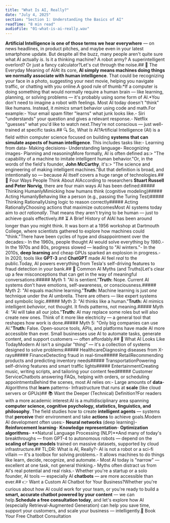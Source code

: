 ```yaml
---
title: "What Is AI, Really?"
date: "July 4, 2025"
section: "Section 1: Understanding the Basics of AI"
readTime: "8 min read"
audioFile: "01-what-is-ai-really.wav"
---
```


**Artificial Intelligence is one of those terms we hear everywhere** — on news headlines, in product pitches, and maybe even in your latest smartphone update. But despite all the buzz, many people aren't quite sure what AI actually *is*. Is it a thinking machine? A robot army? A superintelligent overlord? Or just a fancy calculator?Let's cut through the noise.## 🤖 The Everyday Meaning of AIAt its core, **AI simply means machines doing things we normally associate with human intelligence**. That could be recognizing your face in a photo, suggesting your next movie, helping you navigate traffic, or chatting with you online.A good rule of thumb:*If a computer is doing something that would normally require a human brain — like learning, planning, or solving problems — it's probably using some form of AI.*You don't need to imagine a robot with feelings. Most AI today doesn't "think" like humans. Instead, it *mimics* smart behavior using code and math.For example:- Your email spam filter "learns" what junk looks like.- Siri "understands" your question and gives a relevant response.- Netflix "guesses" what you'd like to watch next.They're not conscious — just well-trained at specific tasks.## 🔍 So, What *Is* AI?Artificial Intelligence (AI) is a field within computer science focused on building **systems that can simulate aspects of human intelligence**. This includes tasks like:- Learning from data- Making decisions- Understanding language- Recognizing images- Planning and reasoningMore formally, AI is often defined as:> "The capability of a machine to imitate intelligent human behavior."Or, in the words of the field's founder, **John McCarthy**, it's:> "The science and engineering of making intelligent machines."But that definition is broad, and intentionally so — because AI itself covers a huge range of technologies.## 🧠 Four Ways People Think About AIAccording to researchers **Stuart Russell and Peter Norvig**, there are four main ways AI has been defined:#####  Thinking HumanlyMimicking how humans think (cognitive modeling)#####  Acting HumanlyBehaving like a person (e.g., passing the Turing Test)#####  Thinking RationallyUsing logic to reason correctly#####  Acting RationallyChoosing actions that maximize outcomesMost AI systems today aim to *act rationally*. That means they aren't trying to be human — just to achieve goals effectively.## ⏳ A Brief History of AIAI has been around longer than you might think. It was born at a 1956 workshop at Dartmouth College, where scientists gathered to explore how machines could "think."There have been cycles of hype and disappointment over the decades:- In the 1960s, people thought AI would solve everything by 1980.- In the 1970s and 80s, progress slowed — leading to "AI winters."- In the 2010s, **deep learning** and cheap GPUs sparked an explosion in progress.- In 2020, tools like **GPT-3** and **ChatGPT** made AI feel *real* to the public.Today, AI powers everything from Tesla's self-driving features to fraud detection in your bank.## 🚫 Common AI Myths (and Truths)Let's clear up a few misconceptions that can get in the way of meaningful conversations:#####  Myth 1: "AI is sentient."**Truth:** Nope. Current AI systems don't have emotions, self-awareness, or consciousness.#####  Myth 2: "AI equals machine learning."**Truth:** Machine learning is just *one* technique under the AI umbrella. There are others — like expert systems and symbolic logic.#####  Myth 3: "AI thinks like a human."**Truth:** AI mimics intelligent *behavior*, not thought. It finds patterns, not meaning.#####  Myth 4: "AI will take all our jobs."**Truth:** AI may replace some roles but will also create new ones. Think of it more like electricity — a general tool that reshapes how work is done.#####  Myth 5: "Only big companies can use AI."**Truth:** False. Open-source tools, APIs, and platforms have made AI more accessible than ever. Small businesses use AI to automate tasks, generate content, and support customers — often affordably.## 🧬 What AI Looks Like TodayModern AI isn't a singular "thing" — it's a collection of systems designed to solve problems:#####  HealthcareDiagnosing diseases from X-rays#####  FinanceDetecting fraud in real-time#####  RetailRecommending products and predicting inventory needs#####  TransportationPowering self-driving features and smart traffic lights#####  EntertainmentCreating music, writing scripts, and tailoring your content feed#####  Customer ServiceChatbots answering FAQs, helping with orders, or scheduling appointmentsBehind the scenes, most AI relies on:- Large amounts of **data**- Algorithms that **learn** patterns- Infrastructure that runs at **scale** (like cloud servers or GPUs)## 📚 Want the Deeper (Technical) Definition?For readers with a more academic interest:AI is a multidisciplinary area spanning **computer science, cognitive psychology, statistics, linguistics, and philosophy**. The field studies how to create **intelligent agents** — systems that **perceive** their environment and take **actions** to achieve goals.Modern AI development often uses:- **Neural networks** (deep learning)- **Reinforcement learning**- **Knowledge representation**- **Optimization algorithms**- **Natural Language Processing (NLP)**And many of today's breakthroughs — from GPT-4 to autonomous robots — depend on the **scaling of large models** trained on massive datasets, supported by cloud infrastructure.## TL;DR: What is AI, Really?- AI is not a robot or a sci-fi villain — it's a toolbox for solving problems.- It allows machines to do things like learn, decide, recognize, and automate.- Most AI today is "narrow" — excellent at one task, not general thinking.- Myths often distract us from AI's real potential and real risks.- Whether you're a startup or a solo founder, AI tools — especially AI **chatbots** — are more accessible than ever.## 👉 Want a Custom AI Chatbot for Your Business?Whether you're curious about how AI could work for your team, or you're ready to build a **smart, accurate chatbot powered by your content** — we can help.**Schedule a free consultation today**, and let's explore how AI (especially Retrieval-Augmented Generation) can help you save time, support your customers, and scale your business — intelligently.📅 Book Your Free Chatbot Consultation
